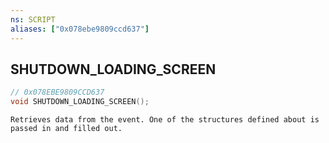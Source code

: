 ```yaml
---
ns: SCRIPT
aliases: ["0x078ebe9809ccd637"]
---
```

## SHUTDOWN_LOADING_SCREEN

```c
// 0x078EBE9809CCD637
void SHUTDOWN_LOADING_SCREEN();
```

```
Retrieves data from the event. One of the structures defined about is passed in and filled out.
```
